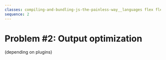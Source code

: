 ```yaml
---
classes: compiling-and-bundling-js-the-painless-way__languages flex flex-col
sequence: 2
---
```


# Problem #2: Output optimization

<div class="flex flex-1 items-center columns">
  <div class="grid w-full">
    <Item image="/compiling-and-bundling-js-the-painless-way/javascript.png" title="Well optimized">(depending on plugins)</Item>
    <Item image="/compiling-and-bundling-js-the-painless-way/typescript.png" title="Quite optimized"/>
    <Item image="/compiling-and-bundling-js-the-painless-way/rescript.png" title="Beautifully optimized"/>
    <Item image="/compiling-and-bundling-js-the-painless-way/clojurescript.png" title="Awful"/>
  </div>
</div>

